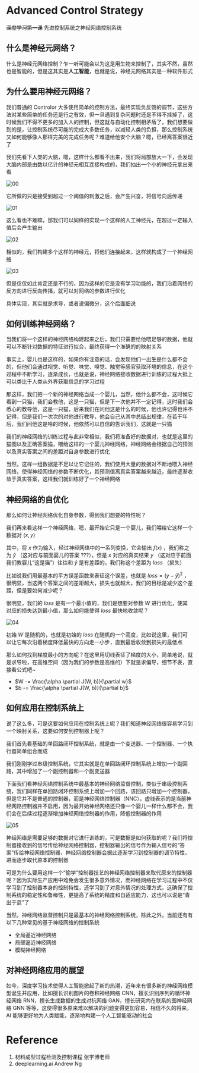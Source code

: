 # Advanced Control Strategy

~~深度学习第一课~~ 先进控制系统之神经网络控制系统

## 什么是神经元网络？

什么是神经元网络控制？乍一听可能会以为这是用生物来控制了，其实不然，虽然也是智能的，但是这其实是**人工智能**，也就是说，神经元网络其实是一种软件形式

## 为什么要用神经元网络？

我们普通的 Controlor 大多使用简单的控制方法，最终实现负反馈的调节，这些方法对某些简单的任务还是行之有效，但一旦遇到复杂问题时还是不得不挂掉了，这时候我们不得不更多的加入人的控制，但这就与自动化控制相矛盾了，我们想要做到的是，让控制系统尽可能的完成大多数任务，以减轻人类的负担，那么控制系统又如何能够像人那样完美的完成任务呢？难道给他安个大脑？嗯，已经离答案很近了

我们先看下人类的大脑，嗯，这样什么都看不出来，我们将局部放大一下，会发现大脑内部是由数以亿计的神经元相互连接构成的，我们抽出一个小的神经元拿出来看

![00](../Images/12_ACS_00.png)

它所做的只是接受到超过一个阈值的刺激之后，会产生兴奋，将信号向后传递

![01](../Images/12_ACS_01.png)

这么看也不难嘛，那我们可以同样的实现一个这样的人工神经元，在超过一定输入值后会产生输出

![02](../Images/12_ACS_02.png)

相似的，我们构建多个这样的神经元，将他们连接起来，这样就构成了一个神经网络

![03](../Images/12_ACS_03.png)

但是仅仅如此肯定还是不行的，因为这样的它是没有学习功能的，我们沿着网络的反方向进行反向传播，就可以对网络的参数进行优化

具体实现，其实就是求导，或者说偏微分，这个后面细说

## 如何训练神经网络？

当我们将一个这样的神经网络构建起来之后，我们只需要给他喂足够的数据，他就可以不断针对数据的特征进行拟合，最终获得一个准确的的映射关系

事实上，婴儿也是这样的，如果你有注意的话，会发现他们一出生是什么都不会的，但他们会通过视觉、听觉、味觉、嗅觉、触觉等感官获取环境的信息，在这个过程中不断学习，逐渐成长，也就是说，神经网络接收数据进行训练的过程大抵上可以类比于人类从外界获取信息的学习过程

那这样，我们把一个新的神经网络当成一个婴儿，当然，他什么都不会，这时候它看到一只猫，我们会教他，这是一只猫，但是下一次他并不一定记得，这时我们会悉心的教导他，这是一只猫，后来我们在问他这是什么的时候，他也许记得也许不记得，但是我们一次次的对他进行教导，他会自己从其中总结出规律，在若干年后，我们问他这是啥的时候，他依然可以自信的告诉我们，这就是一只猫

我们的神经网络的训练过程与此非常相似，我们将准备好的数据对，也就是这里的猫图以及正确答案猫，喂给这样的一个婴儿神经网络，神经网络会根据自己的预测以及真实答案之间的差距对自身参数进行优化

当然，这样一组数据是不足以让它记住的，我们使用大量的数据对不断地喂入神经网络，使得神经网络的参数不断优化，其预测值离真实答案越来越近，最终逐渐收敛于真实答案，这样我们就训练好了一个神经网络

## 神经网络的自优化

那么如何让神经网络优化自身参数，得到我们想要的特性呢？

我们再来看这样一个神经网络，嗯，最开始它只是一个婴儿，我们喂给它这样一个数据对 $(x, y)$

其中，将 $x$ 作为输入，经过神经网络中的一系列变换，它会输出 $f(x)$ ，我们称之为 $\hat{y}$ （这对应与前面婴儿的答案 $???$），但是 $x$ 对应的真实结果 $y$ （这对应于前面我们教婴儿“这是猫”）往往和 $\hat{y}$ 是有差距的，我们称这个差距为 $loss$ （损失）

比如说我们用最基本的平方误差函数来表征这个误差，也就是 $loss = (y - \hat{y})^2$ ，很明显，当这两个答案之间的差距越大，损失也就越大，我们的目标是减少这个差距，但是要如何减少呢？

很明显，我们的 $loss$ 是有一个最小值的，我们是想要对参数 $W$ 进行优化，使其对应的损失达到最小值，那么如何能使得 $loss$ 最快地收敛呢？

![04](../Images/12_ACS_04.png)

初始 $W$ 是随机的，也就是初始的 $loss$ 在随机的一个高度，比如说这里，我们可以让它每次沿着梯度降低最快的方向走一小步，直到最后收敛到损失的最低点

那么如何找到梯度最小的方向呢？在这里用切线表征了梯度的大小，简单地说，就是求导啦，在高维空间（因为我们的参数是高维的）下就是求偏导，细节不表，直接看公式吧~

-  $W -= \frac{\alpha \partial J(W, b)}{\partial w}$
-  $b -= \frac{\alpha \partial J(W, b)}{\partial b}$

## 如何应用在控制系统上

说了这么多，可是这要如何应用在控制系统上呢？我们知道神经网络很容易学习到一个映射关系，这要如何安到控制器上呢？

我们首先看基础的单回路闭环控制系统，就是由一个变送器、一个控制器、一个执行器简单组合而成

我们刚刚学过串级控制系统，它其实就是在单回路闭环控制系统上增加一个副回路，其中增加了一个副控制器和一个副变送器

下面我们看神经网络控制系统中最基本的神经网络监督控制，类似于串级控制系统，我们同样在单回路闭环控制系统上增加一个回路，该回路只增加一个控制器，但是它并不是普通的控制器，而是神经网络控制器（NNC），虚线表示的是当前神经网路控制器并不启用，因为最开始神经网络还只像一个婴儿一样什么都不会，我们会在后续过程逐渐增加神经网络控制器的作用，降低控制器的作用

![05](../Images/12_ACS_05.png)

神经网络是需要足够的数据对它进行训练的，可是数据是如何获取的呢？我们将控制器接收到的信号传给神经网络控制器，控制器输出的信号作为输入信号的“答案”传给神经网络控制器，神经网络控制器会据此逐渐学习到控制器的调节特性，进而逐步取代原本的控制器

可是为什么要用这样一个“偷学”控制器技艺的神经网络控制器来取代原来的控制器呢？因为实际生产应用中难免会发生很多意外情况，而神经网络在学习过程中不仅学习到了控制器本身的控制特性，还学习到了对意外情况的处理方式，这确保了控制系统的稳定性和鲁棒性，更提高了系统的精度和自适应能力，这也可以说是“青出于蓝”了

当然，神经网络监督控制只是最基本的神经网络控制系统，除此之外，当前还有有以下几种常见的基于神经网络的控制系统

-  全局逼近神经网络
-  局部逼近神经网络
-  模糊神经网络

## 对神经网络应用的展望

如今，深度学习技术使得人工智能掀起了新的热潮，近年来有很多新的神经网络模型诞生并应用，比如擅长识别图片的卷积神经网络 CNN，擅长识别序列的循环神经网络 RNN，擅长生成数据的生成对抗网络 GAN，擅长研究内在联系的图神经网络 GNN 等等，这使得很多原来难以解决的问题变得更加容易，相信不久的将来，AI 能够更好地为人类赋能，逐渐地构建一个人工智能驱动的社会

# Reference

1. 材料成型过程检测及控制课程 张宇博老师
2. deeplearning.ai Andrew Ng
